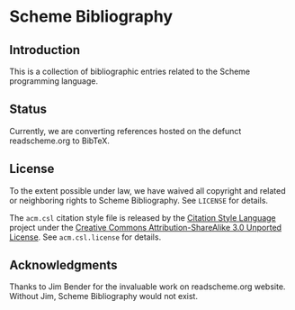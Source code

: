 # Scheme Bibliography

## Introduction

This is a collection of bibliographic entries related to the Scheme programming
language.

## Status

Currently, we are converting references hosted on the defunct readscheme.org to
BibTeX.

## License

To the extent possible under law, we have waived all copyright and related or
neighboring rights to Scheme Bibliography. See `LICENSE` for details.

The `acm.csl` citation style file is released by the
[Citation Style Language](https://citationstyles.org/) project under the
[Creative Commons Attribution-ShareAlike 3.0 Unported License](http://creativecommons.org/licenses/by-sa/3.0/).
See `acm.csl.license` for details.

## Acknowledgments

Thanks to Jim Bender for the invaluable work on readscheme.org website.
Without Jim, Scheme Bibliography would not exist.
